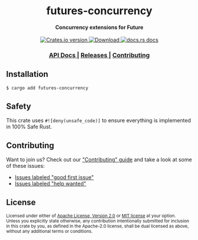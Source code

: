 <h1 align="center">futures-concurrency</h1>
<div align="center">
  <strong>
    Concurrency extensions for Future
  </strong>
</div>

<br />

<div align="center">
  <!-- Crates version -->
  <a href="https://crates.io/crates/futures-concurrency">
    <img src="https://img.shields.io/crates/v/futures-concurrency.svg?style=flat-square"
    alt="Crates.io version" />
  </a>
  <!-- Downloads -->
  <a href="https://crates.io/crates/futures-concurrency">
    <img src="https://img.shields.io/crates/d/futures-concurrency.svg?style=flat-square"
      alt="Download" />
  </a>
  <!-- docs.rs docs -->
  <a href="https://docs.rs/futures-concurrency">
    <img src="https://img.shields.io/badge/docs-latest-blue.svg?style=flat-square"
      alt="docs.rs docs" />
  </a>
</div>

<div align="center">
  <h3>
    <a href="https://docs.rs/futures-concurrency">
      API Docs
    </a>
    <span> | </span>
    <a href="https://github.com/yoshuawuyts/futures-concurrency/releases">
      Releases
    </a>
    <span> | </span>
    <a href="https://github.com/yoshuawuyts/futures-concurrency/blob/master.github/CONTRIBUTING.md">
      Contributing
    </a>
  </h3>
</div>

## Installation
```sh
$ cargo add futures-concurrency
```

## Safety
This crate uses ``#![deny(unsafe_code)]`` to ensure everything is implemented in
100% Safe Rust.

## Contributing
Want to join us? Check out our ["Contributing" guide][contributing] and take a
look at some of these issues:

- [Issues labeled "good first issue"][good-first-issue]
- [Issues labeled "help wanted"][help-wanted]

[contributing]: https://github.com/yoshuawuyts/futures-concurrency/blob/master.github/CONTRIBUTING.md
[good-first-issue]: https://github.com/yoshuawuyts/futures-concurrency/labels/good%20first%20issue
[help-wanted]: https://github.com/yoshuawuyts/futures-concurrency/labels/help%20wanted

## License

<sup>
Licensed under either of <a href="LICENSE-APACHE">Apache License, Version
2.0</a> or <a href="LICENSE-MIT">MIT license</a> at your option.
</sup>

<br/>

<sub>
Unless you explicitly state otherwise, any contribution intentionally submitted
for inclusion in this crate by you, as defined in the Apache-2.0 license, shall
be dual licensed as above, without any additional terms or conditions.
</sub>
